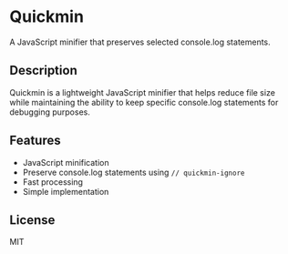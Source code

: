 # Quickmin

A JavaScript minifier that preserves selected console.log statements.

## Description

Quickmin is a lightweight JavaScript minifier that helps reduce file size while maintaining the ability to keep specific console.log statements for debugging purposes.

## Features

- JavaScript minification
- Preserve console.log statements using `// quickmin-ignore`
- Fast processing
- Simple implementation

## License

MIT